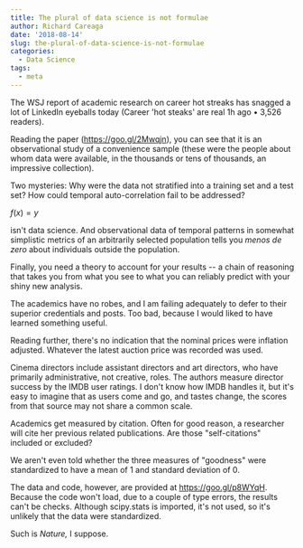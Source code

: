 ```yaml
---
title: The plural of data science is not formulae
author: Richard Careaga
date: '2018-08-14'
slug: the-plural-of-data-science-is-not-formulae
categories:
  - Data Science
tags:
  - meta
---
```

The WSJ report of academic research on career hot streaks has snagged a lot of LinkedIn eyeballs today (Career 'hot steaks' are real 1h ago • 3,526 readers).

Reading the paper (https://goo.gl/2Mwqjn), you can see that it is an observational study of a convenience sample (these were the people about whom data were available, in the thousands or tens of thousands, an impressive collection).

Two mysteries: Why were the data not stratified into a training set and a test set? How could temporal auto-correlation fail to be addressed?

$f(x) = y$

isn't data science. And observational data of temporal patterns in somewhat simplistic metrics of an arbitrarily selected population tells you *menos de zero* about individuals outside the population. 

Finally, you need a theory to account for your results -- a chain of reasoning that takes you from what you see to what you can reliably predict with your shiny new analysis.

The academics have no robes, and I am failing adequately to defer to their superior credentials and posts.  Too bad, because I would liked to have learned something useful.

Reading further, there's no indication that the nominal prices were inflation adjusted. Whatever the latest auction price was recorded was used.

Cinema directors include assistant directors and art directors, who have primarily administrative, not creative, roles. The authors measure director  success by the IMDB user ratings. I don't know how IMDB handles it, but it's easy to imagine that as users come and go, and tastes change, the scores from that source may not share a common scale.

Academics get measured by citation. Often for good reason, a researcher will cite her previous related publications. Are those "self-citations" included or excluded?

We aren't even told whether the three measures of "goodness" were standardized to have a mean of 1 and standard deviation of 0.

The data and code, however, are provided at https://goo.gl/p8WYqH. Because the code won't load, due to a couple of type errors, the results can't be checks. Although scipy.stats is imported, it's not used, so it's unlikely that the data were standardized.

Such is *Nature,* I suppose.
